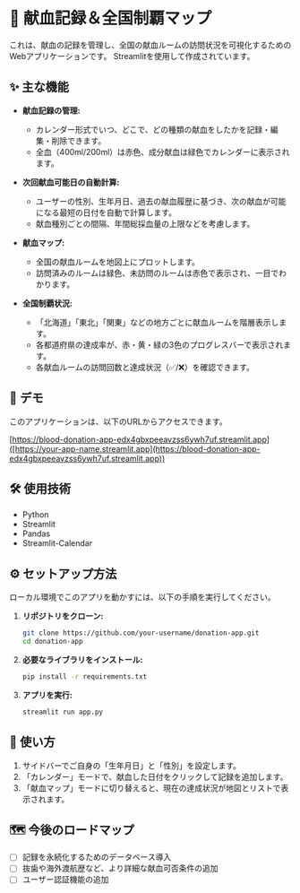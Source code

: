# 💉 献血記録＆全国制覇マップ

これは、献血の記録を管理し、全国の献血ルームの訪問状況を可視化するためのWebアプリケーションです。
Streamlitを使用して作成されています。

## ✨ 主な機能

- **献血記録の管理:**
  - カレンダー形式でいつ、どこで、どの種類の献血をしたかを記録・編集・削除できます。
  - 全血（400ml/200ml）は赤色、成分献血は緑色でカレンダーに表示されます。

- **次回献血可能日の自動計算:**
  - ユーザーの性別、生年月日、過去の献血履歴に基づき、次の献血が可能になる最短の日付を自動で計算します。
  - 献血種別ごとの間隔、年間総採血量の上限などを考慮します。

- **献血マップ:**
  - 全国の献血ルームを地図上にプロットします。
  - 訪問済みのルームは緑色、未訪問のルームは赤色で表示され、一目でわかります。

- **全国制覇状況:**
  - 「北海道」「東北」「関東」などの地方ごとに献血ルームを階層表示します。
  - 各都道府県の達成率が、赤・黄・緑の3色のプログレスバーで表示されます。
  - 各献血ルームの訪問回数と達成状況（✅/❌）を確認できます。

## 🚀 デモ

このアプリケーションは、以下のURLからアクセスできます。

[https://blood-donation-app-edx4gbxpeeavzss6ywh7uf.streamlit.app]([https://your-app-name.streamlit.app](https://blood-donation-app-edx4gbxpeeavzss6ywh7uf.streamlit.app))

## 🛠️ 使用技術

- Python
- Streamlit
- Pandas
- Streamlit-Calendar

## ⚙️ セットアップ方法

ローカル環境でこのアプリを動かすには、以下の手順を実行してください。

1. **リポジトリをクローン:**
   ```bash
   git clone https://github.com/your-username/donation-app.git
   cd donation-app
   ```

2. **必要なライブラリをインストール:**
   ```bash
   pip install -r requirements.txt
   ```

3. **アプリを実行:**
   ```bash
   streamlit run app.py
   ```

## 📖 使い方

1. サイドバーでご自身の「生年月日」と「性別」を設定します。
2. 「カレンダー」モードで、献血した日付をクリックして記録を追加します。
3. 「献血マップ」モードに切り替えると、現在の達成状況が地図とリストで表示されます。

## 🗺️ 今後のロードマップ

- [ ] 記録を永続化するためのデータベース導入
- [ ] 抜歯や海外渡航歴など、より詳細な献血可否条件の追加
- [ ] ユーザー認証機能の追加
